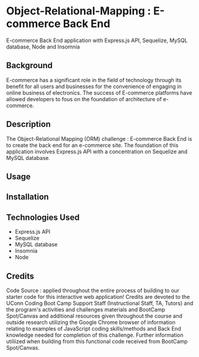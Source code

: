 # Object-Relational-Mapping : E-commerce Back End
E-commerce Back End application with Express.js API, Sequelize, MySQL database, Node and Insomnia

## Background
E-commerce has a significant role in the field of technology through its benefit for all users and businesses for the convenience of engaging in online business of electronics. The success of E-commerce platforms have allowed developers to fous on the foundation of architecture of e-commerce. 

## Description
The Object-Relational Mapping (ORM) challenge : E-commerce Back End is to create the back end for an e-commerce site. The foundation of this application involves Express.js API with a concentration on Sequelize and MySQL database.

## Usage 

## Installation

## Technologies Used

- Express.js API
- Sequelize
- MySQL database
- Insomnia
- Node

## Credits

Code Source : applied throughout the entire process of building to our starter code for this interactive web application! Credits are devoted to the UConn Coding Boot Camp Support Staff (Instructional Staff, TA, Tutors) and the program's activities and challenges materials and BootCamp Spot/Canvas and additional resources given throughout the course and outside research utilizing the Google Chrome browser of information relating to examples of JavaScript coding skills/methods and Back End knowledge needed for completion of this challenge. Further information utiliized when building from this functional code received from BootCamp Spot/Canvas.

